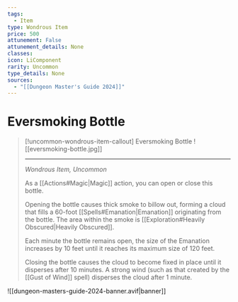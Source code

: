 ```yaml
---
tags:
  - Item
type: Wondrous Item
price: 500
attunement: False
attunement_details: None
classes:
icon: LiComponent
rarity: Uncommon
type_details: None
sources: 
  - "[[Dungeon Master's Guide 2024]]"
---
```

# Eversmoking Bottle
>[!uncommon-wondrous-item-callout] Eversmoking Bottle
>![[eversmoking-bottle.jpg]]
>
>---
>_Wondrous Item, Uncommon_
>
>As a [[Actions#Magic\|Magic]] action, you can open or close this bottle.
>
>Opening the bottle causes thick smoke to billow out, forming a cloud that fills a 60-foot [[Spells#Emanation\|Emanation]] originating from the bottle. The area within the smoke is [[Exploration#Heavily Obscured\|Heavily Obscured]].
>
>Each minute the bottle remains open, the size of the Emanation increases by 10 feet until it reaches its maximum size of 120 feet.
>
>Closing the bottle causes the cloud to become fixed in place until it disperses after 10 minutes. A strong wind (such as that created by the [[Gust of Wind]] spell) disperses the cloud after 1 minute.


![[dungeon-masters-guide-2024-banner.avif|banner]]